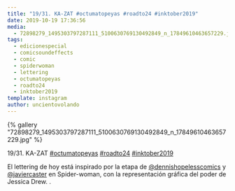 ```yaml
---
title: "19/31. KA-ZAT #octumatopeyas #roadto24 #inktober2019"
date: 2019-10-19 17:36:56
media: 
  - 72898279_1495303797287111_5100630769130492849_n_17849610463657229.jpg
tags: 
  - edicionespecial
  - comicsoundeffects
  - comic
  - spiderwoman
  - lettering
  - octumatopeyas
  - roadto24
  - inktober2019
template: instagram
author: uncientovolando
---
```


{% gallery "72898279_1495303797287111_5100630769130492849_n_17849610463657229.jpg" %}

19/31. KA-ZAT [#octumatopeyas](/tags/octumatopeyas) [#roadto24](/tags/roadto24) [#inktober2019](/tags/inktober2019)

El lettering de hoy está inspirado por la etapa de [@dennishopelesscomics](https://instagram.com/dennishopelesscomics) y [@javiercaster](https://instagram.com/javiercaster) en Spider-woman, con la representación gráfica del poder de Jessica Drew. .
